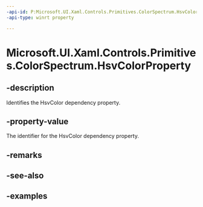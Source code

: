```yaml
---
-api-id: P:Microsoft.UI.Xaml.Controls.Primitives.ColorSpectrum.HsvColorProperty
-api-type: winrt property

---
```

<!-- Property syntax.
public DependencyProperty HsvColorProperty { get; }
-->

# Microsoft.UI.Xaml.Controls.Primitives.ColorSpectrum.HsvColorProperty


## -description

Identifies the HsvColor dependency property.


## -property-value

The identifier for the HsvColor dependency property.


## -remarks


## -see-also


## -examples


